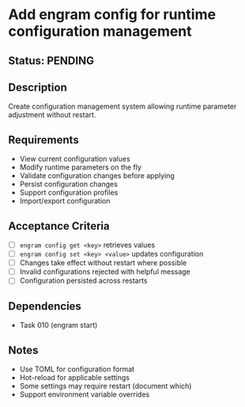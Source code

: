 # Add engram config for runtime configuration management

## Status: PENDING

## Description
Create configuration management system allowing runtime parameter adjustment without restart.

## Requirements
- View current configuration values
- Modify runtime parameters on the fly
- Validate configuration changes before applying
- Persist configuration changes
- Support configuration profiles
- Import/export configuration

## Acceptance Criteria
- [ ] `engram config get <key>` retrieves values
- [ ] `engram config set <key> <value>` updates configuration
- [ ] Changes take effect without restart where possible
- [ ] Invalid configurations rejected with helpful message
- [ ] Configuration persisted across restarts

## Dependencies
- Task 010 (engram start)

## Notes
- Use TOML for configuration format
- Hot-reload for applicable settings
- Some settings may require restart (document which)
- Support environment variable overrides